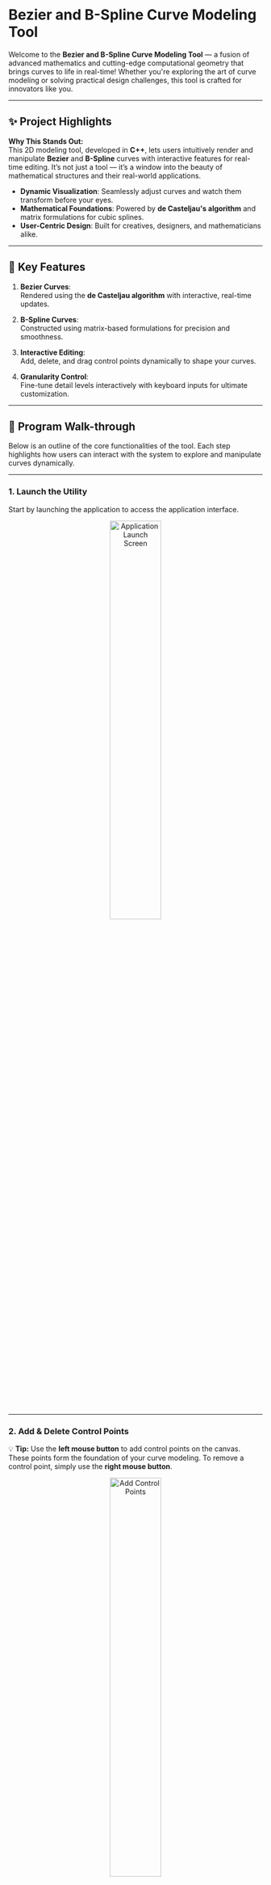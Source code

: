 # Bezier and B-Spline Curve Modeling Tool  

Welcome to the **Bezier and B-Spline Curve Modeling Tool** — a fusion of advanced mathematics and cutting-edge computational geometry that brings curves to life in real-time! Whether you're exploring the art of curve modeling or solving practical design challenges, this tool is crafted for innovators like you.

---

## ✨ Project Highlights

**Why This Stands Out:**  
This 2D modeling tool, developed in **C++**, lets users intuitively render and manipulate **Bezier** and **B-Spline** curves with interactive features for real-time editing. It’s not just a tool — it’s a window into the beauty of mathematical structures and their real-world applications.

- **Dynamic Visualization**: Seamlessly adjust curves and watch them transform before your eyes.  
- **Mathematical Foundations**: Powered by **de Casteljau's algorithm** and matrix formulations for cubic splines.  
- **User-Centric Design**: Built for creatives, designers, and mathematicians alike.

---

## 🌟 Key Features

1. **Bezier Curves**:  
   Rendered using the **de Casteljau algorithm** with interactive, real-time updates.

2. **B-Spline Curves**:  
   Constructed using matrix-based formulations for precision and smoothness.

3. **Interactive Editing**:  
   Add, delete, and drag control points dynamically to shape your curves.

4. **Granularity Control**:  
   Fine-tune detail levels interactively with keyboard inputs for ultimate customization.

---

## 🎥 **Program Walk-through**

Below is an outline of the core functionalities of the tool. Each step highlights how users can interact with the system to explore and manipulate curves dynamically.

---

### **1. Launch the Utility**
Start by launching the application to access the application interface.  
<div align="center">
  <img src="https://github.com/user-attachments/assets/b069be93-7c9e-4bd2-a442-9d0422a91acf" alt="Application Launch Screen" width="45%" />
</div>

---

### **2. Add & Delete Control Points**
💡 **Tip:** Use the **left mouse button** to add control points on the canvas. These points form the foundation of your curve modeling. To remove a control point, simply use the **right mouse button**.

<div align="center">
  <img src="examples/Add_Delete_Control_Points.gif" alt="Add Control Points" width="45%" />
</div>

---

### **3. Render Bezier Curves** and **4. Render B-Spline Curves**
💡 **Key Features:** 
- **Bezier Curves**: Render smooth and precise curves using **de Casteljau’s algorithm**.
- **B-Spline Curves**: Visualize smooth, continuous curves with **cubic spline formulations**.

<div align="center">
  <img src="examples/Bezier_Curve_Mode.gif" alt="Bezier Curve Mode" width="45%" />
  <img src="examples/BSpline_Curve_Mode.gif" alt="B-Spline Curve Mode" width="45%" />
</div>

---

### **5. Adjust Curve Detail Levels**
💡 **Customize Your Curve:** Use the **`+` and `-` keys** to refine the smoothness and granularity of the curves.

<div align="center">
  <img src="examples/Bezier_Curve_LOD.gif" alt="Bezier Curve LOD" width="45%" />
  <img src="examples/BSpline_Curve_LOD.gif" alt="B-Spline Curve LOD" width="45%" />
</div>

---

### **6. Drag and Reshape Control Points**
💡 **Interactive Editing:** Dynamically reshape curves by dragging control points to new positions. This feature provides **real-time visual updates** for precise modeling.

<div align="center">
  <img src="examples/Drag_&_Reshape.gif" alt="Drag & Reshape Control Points" width="45%" />
</div>

---

## 🧑‍🔬 How to Get Started 

1. **Clone the repository**:
   ```bash
   git clone https://github.com/DevChance/Bezier-Spline-Curve-Modeler.git
   cd Bezier-Spline-Curve-Modeler


### Open and Run the Project

1. Open the solution file (`hw-curves.sln`) in **Visual Studio 2022**.
2. Build and run the project.

### Program Controls

- **Left-click**: Add control points.
- **Right-click**: Delete control points.
- **Drag**: Move control points interactively.
- **Number Keys**:
  - `0`: Switch to straight-line mode.
  - `1`: Render Bezier curves.
  - `2`: Render B-Spline curves.
- **+ and -**: Adjust the detail level of curves.

---

## 🛠️ Technologies at a Glance

- **Programming Language**: C++  
- **Graphics Library**: OpenGL  

---

## 💻 Development Environment

- **IDE**: Visual Studio 2022  
- **OS**: Windows 10 (21H2)  

---


